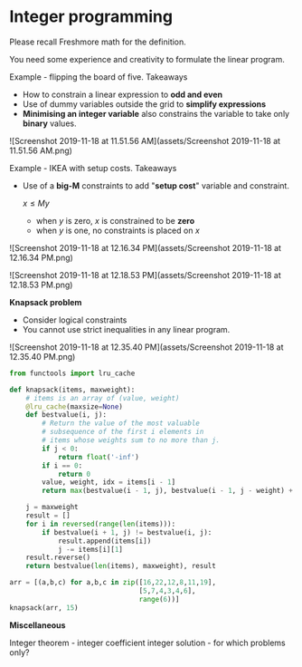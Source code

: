 # Integer programming

Please recall Freshmore math for the definition.

You need some experience and creativity to formulate the linear program.



Example - flipping the board of five. Takeaways

- How to constrain a linear expression to **odd and even**
- Use of dummy variables outside the grid to **simplify expressions**
- **Minimising an integer variable** also constrains the variable to take only **binary** values.



![Screenshot 2019-11-18 at 11.51.56 AM](assets/Screenshot 2019-11-18 at 11.51.56 AM.png)





Example - IKEA with setup costs. Takeaways

- Use of a **big-M** constraints to add "**setup cost**" variable and constraint.

  $x \leq My$ 
  - when $y$ is zero, $x$ is constrained to be **zero** 
  - when $y$ is one, no constraints is placed on $x$

![Screenshot 2019-11-18 at 12.16.34 PM](assets/Screenshot 2019-11-18 at 12.16.34 PM.png)

![Screenshot 2019-11-18 at 12.18.53 PM](assets/Screenshot 2019-11-18 at 12.18.53 PM.png)



**Knapsack problem**

- Consider logical constraints
- You cannot use strict inequalities in any linear program.

![Screenshot 2019-11-18 at 12.35.40 PM](assets/Screenshot 2019-11-18 at 12.35.40 PM.png)


```python
from functools import lru_cache

def knapsack(items, maxweight):
    # items is an array of (value, weight)
    @lru_cache(maxsize=None)
    def bestvalue(i, j):
        # Return the value of the most valuable 
        # subsequence of the first i elements in 
        # items whose weights sum to no more than j.
        if j < 0:
            return float('-inf')
        if i == 0:
            return 0
        value, weight, idx = items[i - 1]
        return max(bestvalue(i - 1, j), bestvalue(i - 1, j - weight) + value)

    j = maxweight
    result = []
    for i in reversed(range(len(items))):
        if bestvalue(i + 1, j) != bestvalue(i, j):
            result.append(items[i])
            j -= items[i][1]
    result.reverse()
    return bestvalue(len(items), maxweight), result

arr = [(a,b,c) for a,b,c in zip([16,22,12,8,11,19],
                                [5,7,4,3,4,6],
                                range(6))]
knapsack(arr, 15)
```







**Miscellaneous**

Integer theorem - integer coefficient integer solution - for which problems only?

